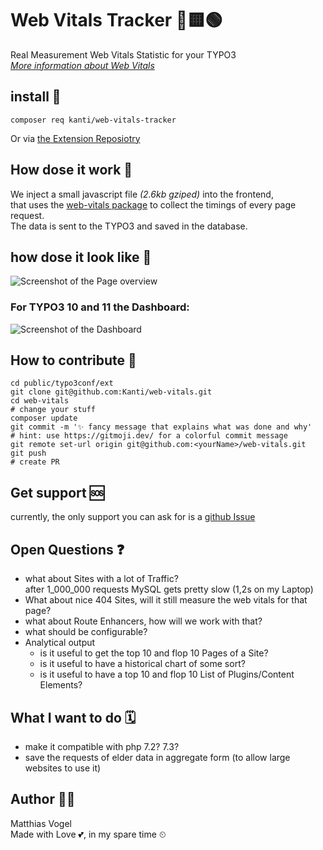 # Web Vitals Tracker 🔺🟨🟢

Real Measurement Web Vitals Statistic for your TYPO3  
_[More information about Web Vitals](https://web.dev/vitals/)_

## install 🎁

```composer req kanti/web-vitals-tracker```

Or via [the Extension Reposiotry](https://extensions.typo3.org/extension/web_vitals_tracker)

## How dose it work 🦾

We inject a small javascript file _(2.6kb gziped)_ into the frontend,  
that uses the [web-vitals package](https://www.npmjs.com/package/web-vitals) to collect the timings of every page request.  
The data is sent to the TYPO3 and saved in the database.

## how dose it look like 👀

![Screenshot of the Page overview](./Documentation/Images/wev_vitals_screenshot.png)

### For TYPO3 10 and 11 the Dashboard:
![Screenshot of the Dashboard](./Documentation/Images/web_vitals_dashboard_screenshot.png)

## How to contribute 🤝

```
cd public/typo3conf/ext
git clone git@github.com:Kanti/web-vitals.git
cd web-vitals
# change your stuff
composer update
git commit -m '✨ fancy message that explains what was done and why'
# hint: use https://gitmoji.dev/ for a colorful commit message
git remote set-url origin git@github.com:<yourName>/web-vitals.git
git push
# create PR
```
## Get support 🆘

currently, the only support you can ask for is a  [github Issue](https://github.com/Kanti/web-vitals/issues?q=)

## Open Questions ❓

- what about Sites with a lot of Traffic?  
after 1_000_000 requests MySQL gets pretty slow (1,2s on my Laptop)
- What about nice 404 Sites, will it still measure the web vitals for that page?
- what about Route Enhancers, how will we work with that?
- what should be configurable?
- Analytical output
  - is it useful to get the top 10 and flop 10 Pages of a Site?
  - is it useful to have a historical chart of some sort?
  - is it useful to have a top 10 and flop 10 List of Plugins/Content Elements?

## What I want to do 🗓️

- make it compatible with php 7.2? 7.3?
- save the requests of elder data in aggregate form (to allow large websites to use it)

## Author 🚶‍♂️

Matthias Vogel  
Made with Love 💕, in my spare time ⏲

